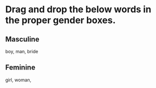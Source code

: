 # Drag and drop the below words in the proper gender boxes.

## Masculine

boy, man, bride

## Feminine

girl, woman, 
